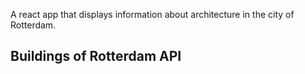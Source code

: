 A react app that displays information about architecture in the city of Rotterdam.

## Buildings of Rotterdam API 